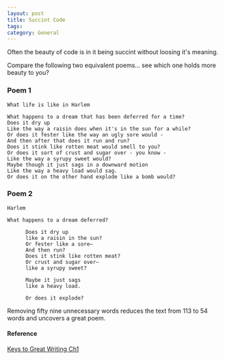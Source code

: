 ```yaml
---
layout: post
title: Succint Code
tags: 
category: General
---
```


Often the beauty of code is in it being succint without loosing it's meaning. 

Compare the following two equivalent poems... see which one holds more beauty to you?

### Poem 1

~~~
What life is like in Harlem  

What happens to a dream that has been deferred for a time?  
Does it dry up  
Like the way a raisin does when it's in the sun for a while?  
Or does it fester like the way an ugly sore would -   
And then after that does it run and run?  
Does it stink like rotten meat would smell to you?  
Or does it sort of crust and sugar over - you know -  
Like the way a syrupy sweet would?  
Maybe though it just sags in a downward motion  
Like the way a heavy load would sag.  
Or does it on the other hand explode like a bomb would?
~~~

### Poem 2

~~~
Harlem

What happens to a dream deferred?

      Does it dry up
      like a raisin in the sun?
      Or fester like a sore—
      And then run?
      Does it stink like rotten meat?
      Or crust and sugar over—
      like a syrupy sweet?

      Maybe it just sags
      like a heavy load.

      Or does it explode?
~~~

Removing fifty nine unnecessary words reduces the text from 113 to 54 words and uncovers a great poem.

#### Reference

[Keys to Great Writing Ch1 ]()
